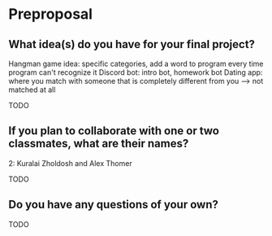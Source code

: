 # Preproposal

## What idea(s) do you have for your final project?
Hangman game idea: specific categories, add a word to program every time program can't recognize it 
Discord bot: intro bot, homework bot
Dating app: where you match with someone that is completely different from you --> not matched at all


TODO

## If you plan to collaborate with one or two classmates, what are their names?
2: Kuralai Zholdosh and Alex Thomer

TODO

## Do you have any questions of your own?

TODO
